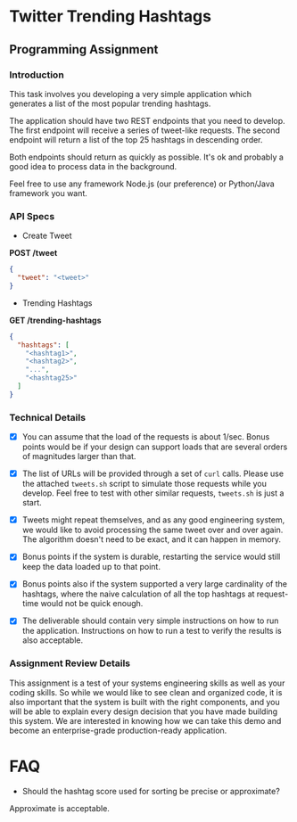 # Twitter Trending Hashtags

## Programming Assignment

### Introduction

This task involves you developing a very simple application which generates a list of the most popular trending
hashtags.

The application should have two REST endpoints that you need to develop. The first endpoint will receive a series of
tweet-like requests. The second endpoint will return a list of the top 25 hashtags in descending order.

Both endpoints should return as quickly as possible. It's ok and probably a good idea to process data in the background.

Feel free to use any framework Node.js (our preference) or Python/Java framework you want.

### API Specs

* Create Tweet

**POST /tweet**

```json
{
  "tweet": "<tweet>"
}
```

* Trending Hashtags

**GET /trending-hashtags**

```json
{
  "hashtags": [
    "<hashtag1>",
    "<hashtag2>",
    "...",
    "<hashtag25>"
  ]
}
```

### Technical Details

- [x] You can assume that the load of the requests is about 1/sec. Bonus points would be if your design can
  support loads that are several orders of magnitudes larger than that.

- [x] The list of URLs will be provided through a set of `curl` calls. Please use the attached `tweets.sh` script to
  simulate those requests while you develop. Feel free to test with other similar requests, `tweets.sh` is just a start.

- [x] Tweets might repeat themselves, and as any good engineering system, we would like to avoid processing the same
  tweet over and over again. The algorithm doesn't need to be exact, and it can happen in memory.

- [x] Bonus points if the system is durable, restarting the service would still keep the data loaded up to that point.

- [x] Bonus points also if the system supported a very large cardinality of the hashtags, where the naive
  calculation of all the top hashtags at request-time would not be quick enough.

- [x] The deliverable should contain very simple instructions on how to run the application. Instructions on how
  to run a test to verify the results is also acceptable.

### Assignment Review Details

This assignment is a test of your systems engineering skills as well as your coding skills. So while we would like to
see clean and organized code, it is also important that the system is built with the right components, and you will be
able to explain every design decision that you have made building this system. We are interested in knowing how we can
take this demo and become an enterprise-grade production-ready application.

# FAQ

* Should the hashtag score used for sorting be precise or approximate?

Approximate is acceptable.
